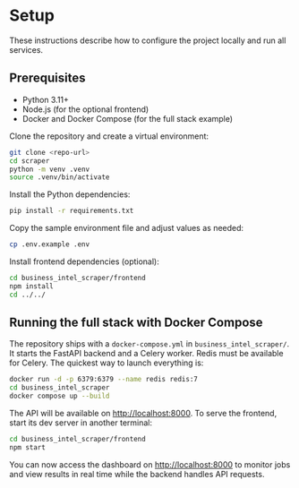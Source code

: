 # Setup

These instructions describe how to configure the project locally and run all services.

## Prerequisites

- Python 3.11+
- Node.js (for the optional frontend)
- Docker and Docker Compose (for the full stack example)

Clone the repository and create a virtual environment:

```bash
git clone <repo-url>
cd scraper
python -m venv .venv
source .venv/bin/activate
```

Install the Python dependencies:

```bash
pip install -r requirements.txt
```

Copy the sample environment file and adjust values as needed:

```bash
cp .env.example .env
```

Install frontend dependencies (optional):

```bash
cd business_intel_scraper/frontend
npm install
cd ../../
```

## Running the full stack with Docker Compose

The repository ships with a `docker-compose.yml` in `business_intel_scraper/`.
It starts the FastAPI backend and a Celery worker. Redis must be available for
Celery. The quickest way to launch everything is:

```bash
docker run -d -p 6379:6379 --name redis redis:7
cd business_intel_scraper
docker compose up --build
```

The API will be available on [http://localhost:8000](http://localhost:8000).
To serve the frontend, start its dev server in another terminal:

```bash
cd business_intel_scraper/frontend
npm start
```

You can now access the dashboard on [http://localhost:8000](http://localhost:8000)
to monitor jobs and view results in real time while the backend handles API requests.
